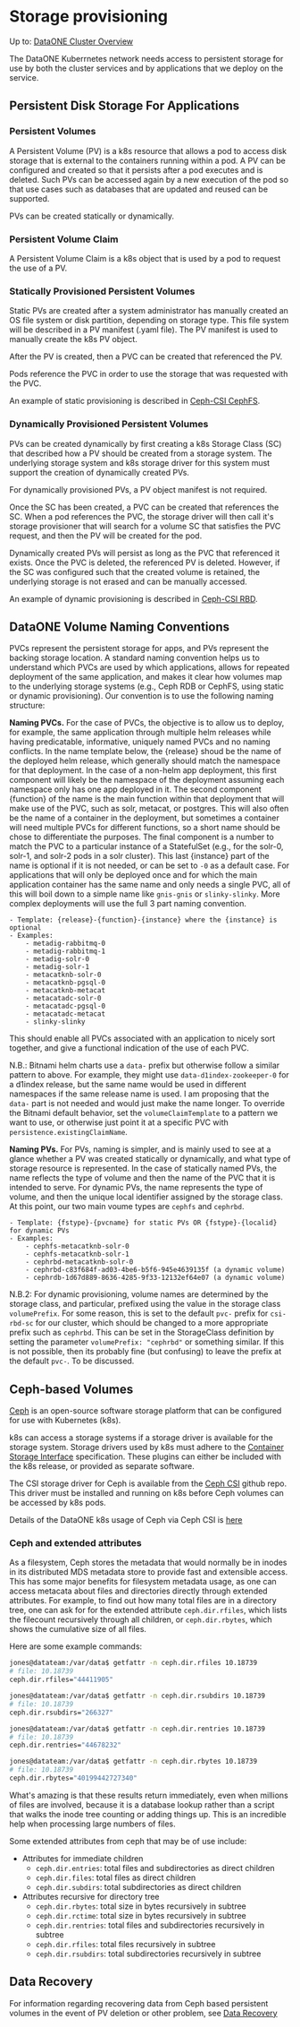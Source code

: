 # Storage provisioning

Up to: [DataONE Cluster Overview](../cluster-overview.md)

The DataONE Kuberrnetes network needs access to persistent storage for use by both the cluster services and by applications that we deploy on the service. 

## Persistent Disk Storage For Applications

### Persistent Volumes

A Persistent Volume (PV) is a k8s resource that allows a pod to access disk storage that is external to the containers running within a pod. A PV can be configured and created so that it persists after a pod executes and is deleted. Such PVs can be accessed again by a new execution of the pod so that use cases such as databases that are updated and reused can be supported.

PVs can be created statically or dynamically.

### Persistent Volume Claim

A Persistent Volume Claim is a k8s object that is used by a pod to request the use of a PV.

### Statically Provisioned Persistent Volumes

Static PVs are created after a system administrator has manually created an OS file system or disk partition, depending on storage type. This file system will be described in a PV manifest (.yaml file). The PV manifest is used to manually create the k8s PV object.

After the PV is created, then a PVC can be created that referenced the PV. 

Pods reference the PVC in order to use the storage that was requested with the PVC.

An example of static provisioning is described in [Ceph-CSI CephFS](./Ceph/Ceph-CSI-CephFS.md).

### Dynamically Provisioned Persistent Volumes

PVs can be created dynamically by first creating a k8s Storage Class (SC) that described how a PV should be created from a storage system. The underlying storage system and k8s storage driver for this system must support the creation of dynamically created PVs.

For dynamically provisioned PVs, a PV object manifest is not required.

Once the SC has been created, a PVC can be created that references the SC. When a pod references the PVC, the storage driver will then call it's storage provisioner that will search for a volume SC that satisfies the PVC request, and then the PV will be created for the pod.

Dynamically created PVs will persist as long as the PVC that referenced it exists. Once the PVC is deleted, the referenced PV is deleted. However, if the SC was configured such that the created volume is retained, the underlying storage is not erased and can be manually accessed.

An example of dynamic provisioning is described in [Ceph-CSI RBD](./Ceph/Ceph-CSI-RBD.md). 

## DataONE Volume Naming Conventions

PVCs represent the persistent storage for apps, and PVs represent the backing storage location. A standard naming convention helps us to understand which PVCs are used by which applications, allows for repeated deployment of the same application, and makes it clear how volumes map to the underlying storage systems (e.g., Ceph RDB or CephFS, using static or dynamic provisioning). Our convention is to use the following naming structure:

**Naming PVCs.** For the case of PVCs, the objective is to allow us to deploy, for example, the same application through multiple helm releases while having predicatable, informative, uniquely named PVCs and no naming conflicts. In the name template below, the {release} shoud be the name of the deployed helm release, which generally should match the namespace for that deployment. In the case of a non-helm app deployment, this first component will likely be the namespace of the deployment assuming each namespace only has one app deployed in it. The second component {function} of the name is the main function within that deployment that will make use of the PVC, such as solr, metacat, or postgres. This will also often be the name of a container in the deployment, but sometimes a container will need multiple PVCs for different functions, so a short name should be chose to differentiate the purposes. The final component is a number to match the PVC to a particular instance of a StatefulSet (e.g., for the solr-0, solr-1, and solr-2 pods in a solr cluster). This last {instance} part of the name is optional if it is not needed, or can be set to `-0` as a default case. For applications that will only be deployed once and for which the main application container has the same name and only needs a single PVC, all of this will boil down to a simple name like `gnis-gnis` or `slinky-slinky`. More complex deployments will use the full 3 part naming convention.

    - Template: {release}-{function}-{instance} where the {instance} is optional
    - Examples:
        - metadig-rabbitmq-0
        - metadig-rabbitmq-1
        - metadig-solr-0
        - metadig-solr-1
        - metacatknb-solr-0
        - metacatknb-pgsql-0
        - metacatknb-metacat
        - metacatadc-solr-0
        - metacatadc-pgsql-0
        - metacatadc-metacat
        - slinky-slinky

This should enable all PVCs associated with an application to nicely sort together, and give a functional indication of the use of each PVC.

N.B.: Bitnami helm charts use a `data-` prefix but otherwise follow a similar pattern to above. For example, they might use `data-d1index-zookeeper-0` for a d1index release, but the same name would be used in different namespaces if the same release name is used. I am proposing that the `data-` part is not needed and would just make the name longer. To override the Bitnami default behavior, set the `volumeClaimTemplate` to a pattern we want to use, or otherwise just point it at a specific PVC with `persistence.existingClaimName`. 

**Naming PVs.** For PVs, naming is simpler, and is mainly used to see at a glance whether a PV was created statically or dynamically, and what type of storage resource is represented. In the case of statically named PVs, the name reflects the type of volume and then the name of the PVC that it is intended to serve. For dynamic PVs, the name represents the type of volume, and then the unique local identifier assigned by the storage class. At this point, our two main voume types are `cephfs` and `cephrbd`.

    - Template: {fstype}-{pvcname} for static PVs OR {fstype}-{localid} for dynamic PVs
    - Examples:
        - cephfs-metacatknb-solr-0
        - cephfs-metacatknb-solr-1
        - cephrbd-metacatknb-solr-0
        - cephrbd-c83f684f-ad03-4be6-b5f6-945e4639135f (a dynamic volume)
        - cephrdb-1d67d889-8636-4285-9f33-12132ef64e07 (a dynamic volume)

N.B.2: For dynamic provisioning, volume names are determined by the storage class, and particular, prefixed using the value in the storage class `volumePrefix`. For some reason, this is set to the default `pvc-` prefix for `csi-rbd-sc` for our cluster, which should be changed to a more appropriate prefix such as `cephrbd`. This can be set in the StorageClass definition by setting the parameter `volumePrefix: "cephrbd"` or something similar. If this is not possible, then its probably fine (but confusing) to leave the prefix at the default `pvc-`. To be discussed.

## Ceph-based Volumes

[Ceph](https://docs.ceph.com/en/pacific/rados/index.html) is an open-source software storage platform that can be configured for use with Kubernetes (k8s).

k8s can access a storage systems if a storage driver is available for the storage system. Storage drivers used by k8s must adhere to the [Container Storage Interface](https://kubernetes.io/blog/2019/01/15/container-storage-interface-ga/) specification. These plugins can either be included with the k8s release, or provided as separate software.

The CSI storage driver for Ceph is available from the [Ceph CSI](https://github.com/ceph/ceph-csi) github repo. This driver must be installed and running on k8s before Ceph volumes can be accessed by k8s pods.

Details of the DataONE k8s usage of Ceph via Ceph CSI is [here](./Ceph/Ceph-CSI.md)

### Ceph and extended attributes

As a filesystem, Ceph stores the metadata that would normally be in inodes in its distributed MDS metadata store to provide fast and extensible access. This has some major benefits for filesystem metadata usage, as one can access metacata about files and directories directly through extended attributes. For example, to find out how many total files are in a directory tree, one can ask for for the extended attribute `ceph.dir.rfiles`, which lists the filecount recursively through all children, or `ceph.dir.rbytes`, which shows the cumulative size of all files. 

Here are some example commands:

```sh
jones@datateam:/var/data$ getfattr -n ceph.dir.rfiles 10.18739
# file: 10.18739
ceph.dir.rfiles="44411905"

jones@datateam:/var/data$ getfattr -n ceph.dir.rsubdirs 10.18739
# file: 10.18739
ceph.dir.rsubdirs="266327"

jones@datateam:/var/data$ getfattr -n ceph.dir.rentries 10.18739
# file: 10.18739
ceph.dir.rentries="44678232"

jones@datateam:/var/data$ getfattr -n ceph.dir.rbytes 10.18739
# file: 10.18739
ceph.dir.rbytes="40199442727340"
```

What's amazing is that these results return immediately, even when millions of files are involved, because it is a database lookup rather than a script that walks the inode tree counting or adding things up. This is an incredible help when processing large numbers of files. 

Some extended attributes from ceph that may be of use include:

- Attributes for immediate children
    - `ceph.dir.entries`: total files and subdirectories as direct children
    - `ceph.dir.files`: total files as direct children
    - `ceph.dir.subdirs`: total subdirectories as direct children
- Attributes recursive for directory tree
    - `ceph.dir.rbytes`: total size in bytes recursively in subtree
    - `ceph.dir.rctime`: total size in bytes recursively in subtree
    - `ceph.dir.rentries`: total files and subdirectories recursively in subtree
    - `ceph.dir.rfiles`: total files recursively in subtree
    - `ceph.dir.rsubdirs`: total subdirectories recursively in subtree


## Data Recovery

For information regarding recovering data from Ceph based persistent volumes in the event of PV deletion or other problem, see [Data Recovery](./data-recovery.md)



